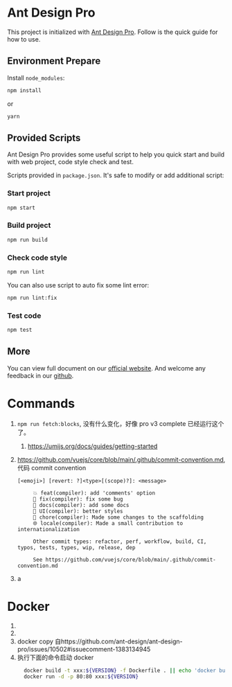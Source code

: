 # Ant Design Pro

This project is initialized with [Ant Design Pro](https://pro.ant.design). Follow is the quick guide for how to use.

## Environment Prepare

Install `node_modules`:

```bash
npm install
```

or

```bash
yarn
```

## Provided Scripts

Ant Design Pro provides some useful script to help you quick start and build with web project, code style check and test.

Scripts provided in `package.json`. It's safe to modify or add additional script:

### Start project

```bash
npm start
```

### Build project

```bash
npm run build
```

### Check code style

```bash
npm run lint
```

You can also use script to auto fix some lint error:

```bash
npm run lint:fix
```

### Test code

```bash
npm test
```

## More

You can view full document on our [official website](https://pro.ant.design). And welcome any feedback in our [github](https://github.com/ant-design/ant-design-pro).

# Commands

1. `npm run fetch:blocks`, 没有什么变化，好像 pro v3 complete 已经运行这个了。
   1. https://umijs.org/docs/guides/getting-started
2. https://github.com/vuejs/core/blob/main/.github/commit-convention.md, 代码 commit convention

   ```
   [<emoji>] [revert: ?]<type>[(scope)?]: <message>

        💥 feat(compiler): add 'comments' option
        🐛 fix(compiler): fix some bug
        📝 docs(compiler): add some docs
        🌷 UI(compiler): better styles
        🏰 chore(compiler): Made some changes to the scaffolding
        🌐 locale(compiler): Made a small contribution to internationalization

        Other commit types: refactor, perf, workflow, build, CI, typos, tests, types, wip, release, dep

        See https://github.com/vuejs/core/blob/main/.github/commit-convention.md
   ```

3. a

# Docker

1.
2.
3. docker copy 自https://github.com/ant-design/ant-design-pro/issues/10502#issuecomment-1383134945
4. 执行下面的命令启动 docker
   ```sh
     docker build -t xxx:${VERSION} -f Dockerfile . || echo 'docker build error'
     docker run -d -p 80:80 xxx:${VERSION}
   ```
